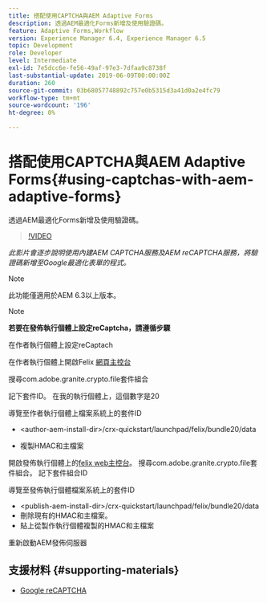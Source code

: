 ```yaml
---
title: 搭配使用CAPTCHA與AEM Adaptive Forms
description: 透過AEM最適化Forms新增及使用驗證碼。
feature: Adaptive Forms,Workflow
version: Experience Manager 6.4, Experience Manager 6.5
topic: Development
role: Developer
level: Intermediate
exl-id: 7e5dcc6e-fe56-49af-97e3-7dfaa9c8738f
last-substantial-update: 2019-06-09T00:00:00Z
duration: 260
source-git-commit: 03b68057748892c757e0b5315d3a41d0a2e4fc79
workflow-type: tm+mt
source-wordcount: '196'
ht-degree: 0%

---
```


# 搭配使用CAPTCHA與AEM Adaptive Forms{#using-captchas-with-aem-adaptive-forms}

透過AEM最適化Forms新增及使用驗證碼。

>[!VIDEO](https://video.tv.adobe.com/v/18336?quality=12&learn=on)

*此影片會逐步說明使用內建AEM CAPTCHA服務及AEM reCAPTCHA服務，將驗證碼新增至Google最適化表單的程式。*

>[!NOTE]
>
>此功能僅適用於AEM 6.3以上版本。

>[!NOTE]
>
>**若要在發佈執行個體上設定reCaptcha，請遵循步驟**
>
>在作者執行個體上設定reCaptach
>
>在作者執行個體上開啟Felix [網頁主控台](http://localhost:4502/system/console/bundles)
>
>搜尋com.adobe.granite.crypto.file套件組合
>
>記下套件ID。 在我的執行個體上，這個數字是20
>
>導覽至作者執行個體上檔案系統上的套件ID
>
>* &lt;author-aem-install-dir>/crx-quickstart/launchpad/felix/bundle20/data
* 複製HMAC和主檔案
>
開啟發佈執行個體上的[felix web主控台](http://localhost:4502/system/console/bundles)。 搜尋com.adobe.granite.crypto.file套件組合。 記下套件組合ID
>
導覽至發佈執行個體檔案系統上的套件ID
>
* &lt;publish-aem-install-dir>/crx-quickstart/launchpad/felix/bundle20/data
* 刪除現有的HMAC和主檔案。
* 貼上從製作執行個體複製的HMAC和主檔案
>
重新啟動AEM發佈伺服器

## 支援材料 {#supporting-materials}

* [Google reCAPTCHA](https://www.google.com/recaptcha)
